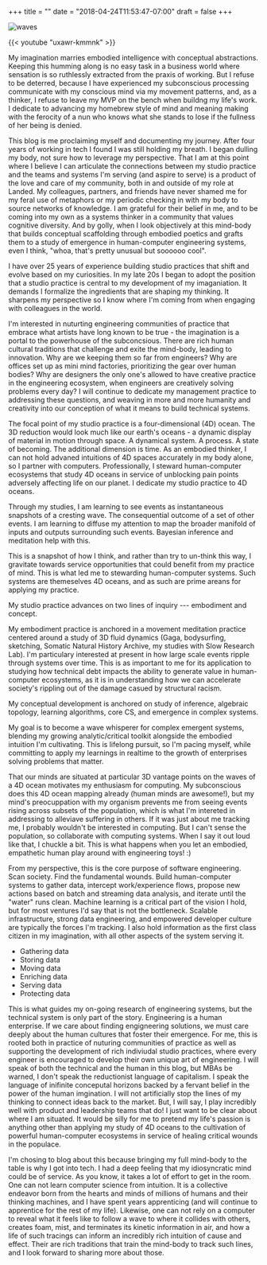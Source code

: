 +++
title = ""
date = "2018-04-24T11:53:47-07:00"
draft = false
+++

![waves](waves.jpg)

{{< youtube "uxawr-kmmnk" >}}

My imagination marries embodied intelligence with conceptual abstractions. 
Keeping this humming along is no easy task in a business world where
sensation is so ruthlessly extracted from the praxis of working. But I refuse
to be deterred, because I have experienced my subconscious processing 
communicate with my conscious mind via my movement patterns, and, as a thinker,
I refuse to leave my MVP on the bench when buildng my life's work. I dedicate to 
advancing my homebrew style of mind and meaning making with the ferocity of a 
nun who knows what she stands to lose if the fullness of her being is denied. 

This blog is me proclaiming myself and documenting my journey. 
After four years of working in tech I found I was still holding my breath. 
I began dulling my body, not sure how to leverage my perspective. 
That I am at this point where I believe I can 
articulate the connections between my studio practice and the teams and systems
I'm serving (and aspire to serve) is a product of the love and care of my 
community, both in and outside of my role at Landed. My colleagues, partners,
and friends have never shamed me for my feral use of metaphors or my 
periodic checking in with my body to source networks of knowledge. 
I am grateful for their belief in me, and to be coming into my own as a systems
thinker in a community that values cognitive diversity. And by golly, when I 
look objectively at this mind-body that builds conceptual
scaffolding through embodied poetics and grafts them to a study
of emergence in human-computer engineering systems, even I think, "whoa, that's 
pretty unusual but soooooo cool". 

I have over 25 years of experience building studio practices that shift
and evolve based on my curiosities. In my late
20s I began to adopt the position that a studio practice is central
to my development of my imaganiation. It demands I formalize the ingredients
that are shaping my thinking. It sharpens my perspective so I know where I'm 
coming from when engaging with colleagues in the world. 

I'm interested in nuturting engineering communities of practice that embrace 
what artists have long known to be true - the imagination is a portal 
to the powerhouse of the subconcsious. There are rich human cultural traditions 
that challenge and exite the mind-body, leading to innovation. Why are we keeping them so far 
from engineers? Why are offices set up as mini mind factories, prioritizing
the gear over human bodies? Why are designers the only one's allowed to have 
creative practice in the engineering ecosystem, when engineers are creatively 
solving problems every day? I will continue to dedicate my management practice
to addressing these questions, and weaving in more and more humanity and 
creativity into our conception of what it means to build technical systems.

The focal point of my studio practice is a four-dimensional (4D) ocean. The 3D 
reduction would look much like our earth's oceans - a dynamic display of material
in motion through space. A dynamical system. A process. A state of becoming.
The additional dimension is time. As an embodied thinker,
I can not hold advaned intuitions of 4D spaces accurately in my body alone, so I 
partner with computers. Professionally, I steward human-computer ecosystems that study
4D oceans in service of unblocking pain points adversely affecting life on
our planet. I dedicate my studio practice to 4D oceans. 

Through my studies, I am learning to see events as instantaneous
snapshots of a cresting wave. The consequential outcome 
of a set of other events. I am learning to diffuse my attention 
to map the broader manifold of inputs and outputs
surrounding such events. Bayesian inference and meditation help with this. 

This is a snapshot of how I think, and rather than try to un-think this way, I 
gravitate towards service opportunities that could benefit from 
my practice of mind. This is what led me to stewarding
human-computer systems. Such systems are themeselves 4D oceans, and as such are prime
areans for applying my practice.

My studio practice advances on two lines of inquiry --- embodiment and concept.

My embodiment practice is anchored in a movement meditation practice
centered around a study of 3D fluid dynamics (Gaga, bodysurfing, sketching,
Somatic Natural History Archive, my studies with Slow Research Lab).
I'm particulary interested at present in how large scale events ripple through
systems over time. This is as important to me for its application
to studying how technical debt impacts the ability to generate value 
in human-computer ecosystems, as it is in understanding how we can accelerate
society's rippling out of the damage casued by structural racism. 

My conceptual development is anchored on study of inference, algebraic topology,
learning algorithms, core CS, and emergence in complex systems. 

My goal is to become a wave whisperer for complex emergent systems, blending
my growing analytic/critical toolkit alongside the embodied intuition I'm cultivating. 
This is lifelong pursuit, so I'm pacing myself, while committing to apply my learnings
in realtime to the growth of enterprises solving problems that matter. 

That our minds are situated at particular 3D vantage points on the waves of 
a 4D ocean motivates my enthusiasm for computing. My subconscious does this 4D
ocean mapping already (human minds are awesome!), but my mind's preocuppation
with my organism prevents me from seeing events rising across subsets of the 
population, which is what I'm intereted in addressing to alleviave suffering
in others. If it was just about me tracking me, I probably wouldn't be 
interested in computing. But I can't sense the population, so collaborate 
with computing systems. When I say it out loud like that, I chuckle
a bit. This is what happens when you let an embodied, empathetic human 
play around with engineering toys! :) 

From my perspective, this is the core purpose of software engineering. 
Scan society. Find the fundamental wounds. Build 
human-computer systems to gather data, intercept work/experience flows, propose
new actions based on batch and streaming data analysis, and iterate until the 
"water" runs clean. Machine learning is a critical part of the vision I hold, 
but for most ventures I'd say that is not the bottleneck. Scalable infrastructure, 
strong data engineering, and empowered developer culture are typically the forces 
I'm tracking. I also hold information as the first class citizen in my imagination, 
with all other aspects of the system serving it. 

* Gathering data
* Storing data
* Moving data
* Enriching data
* Serving data
* Protecting data

This is what guides my on-going research of engineering systems, but the 
technical system is only part of the story. Engineering is a human enterprise.
If we care about finding engigneering solutions, we must care deeply about the human
cultures that foster their emergence. For me, this is rooted both in practice of 
nuturing communities of practice as well as supporting the development
of rich indiviudal studio practices, where every engineer is
encouraged to develop their own unique art of engineering. I will speak
of both the technical and the human in this blog, but MBAs be warned, I don't 
speak the reductionist language of capitalism. I speak the language of inifinite
conceputal horizons backed by a fervant belief in the power of the human imgination. 
I will not artificially stop the lines of my thinking to connect ideas back to the market.
But, I will say, I play incredibly well with product and leadership teams that do! 
I just want to be clear about where I am situated. It would be silly for me 
to pretend my life's passion is anything other than applying my study of 4D
oceans to the cultivation of powerful human-computer ecosystems in service
of healing critical wounds in the populace. 

I'm chosing to blog about this because bringing my full mind-body to the table
is why I got into tech. I had a deep feeling that my idiosyncratic mind could
be of service. As you know, it takes a lot of effort to get in the room.
One can not learn computer science from intuition. It is a collective
endeavor born from the hearts and minds of millions of humans and their thinking
machines, and I have spent years apprenticing (and will continue to apprentice
for the rest of my life). Likewise, one can not rely on a computer to reveal what it feels 
like to follow a wave to where it collides with others, creates foam, mist,
and terminates its kinetic information in air, and how a life of such 
tracings can inform an incredibly rich intuition of cause and effect. Their
are rich traditions that train the mind-body to track such lines, and I look
forward to sharing more about those. 
